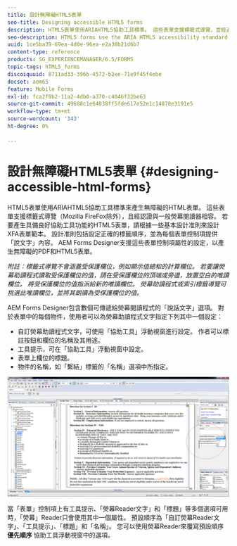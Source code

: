 ```yaml
---
title: 設計無障礙HTML5表單
seo-title: Designing accessible HTML5 forms
description: HTML5表單使用ARIAHTML5協助工具標準。 這些表單支援標籤式導覽，並經過認證與常用熒幕閱讀器相容。
seo-description: HTML5 forms use the ARIA HTML5 accessibility standard. These forms support tabbed navigation and are certified to be compatible with common screen readers.
uuid: 1ce5ba39-69ea-4d0e-96ea-e2a38b21d6b7
content-type: reference
products: SG_EXPERIENCEMANAGER/6.5/FORMS
topic-tags: hTML5_forms
discoiquuid: 8711ad33-396b-4572-b2ee-71e9f45f4ebe
docset: aem65
feature: Mobile Forms
exl-id: fca2f9b2-11a2-4db0-a370-c4046f32be63
source-git-commit: 49688c1e64038ff5fde617e52e1c14878e3191e5
workflow-type: tm+mt
source-wordcount: '343'
ht-degree: 0%

---
```


# 設計無障礙HTML5表單 {#designing-accessible-html-forms}

HTML5表單使用ARIAHTML5協助工具標準來產生無障礙的HTML表單。 這些表單支援標籤式導覽（Mozilla FireFox除外），且經認證與一般熒幕閱讀器相容。 若要產生具備良好協助工具功能的HTML5表單，請根據一些基本設計准則來設計XFA表單範本。 設計准則包括設定正確的標籤順序，並為每個表單控制項提供「說文字」內容。 AEM Forms Designer支援這些表單控制項屬性的設定，以產生無障礙的PDF和HTML5表單。

*附註：標籤式導覽不會涵蓋受保護欄位，例如顯示值總和的計算欄位。 若要讓熒幕助讀程式讀取受保護欄位的值，請在受保護欄位的頂端或旁邊，放置空白的唯讀欄位。 將受保護欄位的值指派給新的唯讀欄位。 熒幕助讀程式或索引標籤導覽可挑選此唯讀欄位，並將其朗讀為受保護欄位的值。*

AEM Forms Designer包含數個可傳遞給熒幕閱讀程式的「說話文字」選項。 對於表單中的每個物件，使用者可以為熒幕助讀程式文字指定下列其中一個設定：

* 自訂熒幕助讀程式文字，可使用「協助工具」浮動視窗進行設定。 作者可以標註按鈕和欄位的名稱及其用途。
* 工具提示，可在「協助工具」浮動視窗中設定。
* 表單上欄位的標題。
* 物件的名稱，如「繫結」標籤的「名稱」選項中所指定。

![協助工具](assets/accessibility.png)

當「表單」控制項上有工具提示、「熒幕Reader文字」和「標題」等多個選項可用時，「熒幕」Reader只會使用其中一個屬性。 預設順序為「自訂熒幕Reader文字」、「工具提示」、「標題」和「名稱」。 您可以使用熒幕Reader來覆寫預設順序 **優先順序** 協助工具浮動視窗中的選項。
